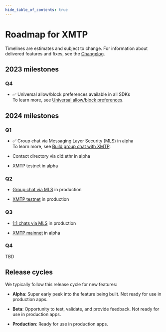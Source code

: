 ```yaml
---
hide_table_of_contents: true
---
```


# Roadmap for XMTP

Timelines are estimates and subject to change. For information about delivered features and fixes, see the [Changelog](/docs/changelog).

## 2023 milestones

### Q4

- ✅ Universal allow/block preferences available in all SDKs  
  To learn more, see [Universal allow/block preferences](/docs/build/user-consent).

## 2024 milestones

### Q1

- ✅ Group chat via Messaging Layer Security (MLS) in alpha  
  To learn more, see [Build group chat with XMTP](/docs/build/group-chat).

- Contact directory via did:ethr in alpha

- XMTP testnet in alpha

### Q2

- [Group chat via MLS](https://github.com/xmtp/roadmap/milestone/2) in production

- [XMTP testnet](https://github.com/xmtp/roadmap/milestone/7) in production

### Q3

- [1:1 chats via MLS](https://github.com/xmtp/roadmap/milestone/3) in production

- [XMTP mainnet](https://github.com/xmtp/roadmap/milestone/8) in alpha

### Q4

TBD

## Release cycles

We typically follow this release cycle for new features:

- **Alpha**: Super early peek into the feature being built. Not ready for use in production apps.

- **Beta**: Opportunity to test, validate, and provide feedback. Not ready for use in production apps.

- **Production**: Ready for use in production apps.
